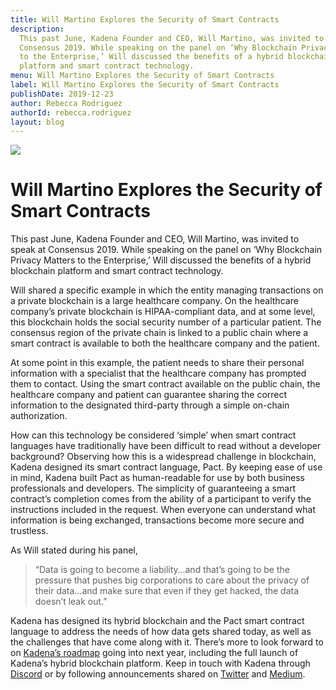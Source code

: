 ```yaml
---
title: Will Martino Explores the Security of Smart Contracts
description:
  This past June, Kadena Founder and CEO, Will Martino, was invited to speak at
  Consensus 2019. While speaking on the panel on ‘Why Blockchain Privacy Matters
  to the Enterprise,’ Will discussed the benefits of a hybrid blockchain
  platform and smart contract technology.
menu: Will Martino Explores the Security of Smart Contracts
label: Will Martino Explores the Security of Smart Contracts
publishDate: 2019-12-23
author: Rebecca Rodriguez
authorId: rebecca.rodriguez
layout: blog
---
```


![](/assets/blog/2019/1_etPC4GFJ1YN9Ik3mlmp1dQ.webp)

# Will Martino Explores the Security of Smart Contracts

This past June, Kadena Founder and CEO, Will Martino, was invited to speak at
Consensus 2019. While speaking on the panel on ‘Why Blockchain Privacy Matters
to the Enterprise,’ Will discussed the benefits of a hybrid blockchain platform
and smart contract technology.

Will shared a specific example in which the entity managing transactions on a
private blockchain is a large healthcare company. On the healthcare company’s
private blockchain is HIPAA-compliant data, and at some level, this blockchain
holds the social security number of a particular patient. The consensus region
of the private chain is linked to a public chain where a smart contract is
available to both the healthcare company and the patient.

At some point in this example, the patient needs to share their personal
information with a specialist that the healthcare company has prompted them to
contact. Using the smart contract available on the public chain, the healthcare
company and patient can guarantee sharing the correct information to the
designated third-party through a simple on-chain authorization.

How can this technology be considered ‘simple’ when smart contract languages
have traditionally have been difficult to read without a developer background?
Observing how this is a widespread challenge in blockchain, Kadena designed its
smart contract language, Pact. By keeping ease of use in mind, Kadena built Pact
as human-readable for use by both business professionals and developers. The
simplicity of guaranteeing a smart contract’s completion comes from the ability
of a participant to verify the instructions included in the request. When
everyone can understand what information is being exchanged, transactions become
more secure and trustless.

As Will stated during his panel,

> “Data is going to become a liability…and that’s going to be the pressure that
> pushes big corporations to care about the privacy of their data…and make sure
> that even if they get hacked, the data doesn’t leak out.”

Kadena has designed its hybrid blockchain and the Pact smart contract language
to address the needs of how data gets shared today, as well as the challenges
that have come along with it. There’s more to look forward to on
[Kadena’s roadmap](https://medium.com/kadena-io/roadmap-for-kadenas-hybrid-blockchain-launch-in-january-2020-3f93d8d2a6e0)
going into next year, including the full launch of Kadena’s hybrid blockchain
platform. Keep in touch with Kadena through
[Discord](https://discordapp.com/invite/bsUcWmX?utm_source=tropyc) or by
following announcements shared on [Twitter](https://twitter.com/kadena_io) and
[Medium](https://medium.com/kadena-io).
